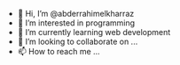 - 👋 Hi, I’m @abderrahimelkharraz
- 👀 I’m interested in programming
- 🌱 I’m currently learning web development
- 💞️ I’m looking to collaborate on ...
- 📫 How to reach me ...

<!---
abderrahimelkharraz/abderrahimelkharraz is a ✨ special ✨ repository because its `README.md` (this file) appears on your GitHub profile.
You can click the Preview link to take a look at your changes.
--->
